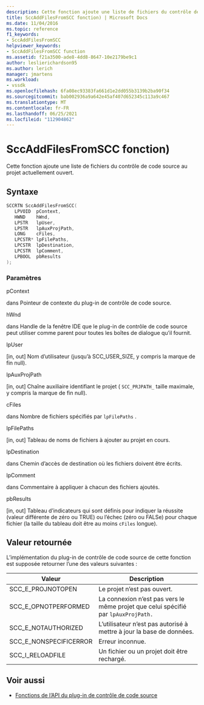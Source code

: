 ```yaml
---
description: Cette fonction ajoute une liste de fichiers du contrôle de code source au projet actuellement ouvert.
title: SccAddFilesFromSCC fonction) | Microsoft Docs
ms.date: 11/04/2016
ms.topic: reference
f1_keywords:
- SccAddFilesFromSCC
helpviewer_keywords:
- SccAddFilesFromSCC function
ms.assetid: f21a3500-ade8-4dd8-8647-10e2179be9c1
author: leslierichardson95
ms.author: lerich
manager: jmartens
ms.workload:
- vssdk
ms.openlocfilehash: 6fa08ec93383fa661d1e2dd055b3139b2ba90f34
ms.sourcegitcommit: bab002936a9a642e45af407d652345c113a9c467
ms.translationtype: MT
ms.contentlocale: fr-FR
ms.lasthandoff: 06/25/2021
ms.locfileid: "112904862"
---
```

# <a name="sccaddfilesfromscc-function"></a>SccAddFilesFromSCC fonction)
Cette fonction ajoute une liste de fichiers du contrôle de code source au projet actuellement ouvert.

## <a name="syntax"></a>Syntaxe

```cpp
SCCRTN SccAddFilesFromSCC(
   LPVOID  pContext,
   HWND    hWnd,
   LPSTR   lpUser,
   LPSTR   lpAuxProjPath,
   LONG    cFiles,
   LPCSTR* lpFilePaths,
   LPCSTR  lpDestination,
   LPCSTR  lpComment,
   LPBOOL  pbResults
);
```

### <a name="parameters"></a>Paramètres
 pContext

dans Pointeur de contexte du plug-in de contrôle de code source.

 hWnd

dans Handle de la fenêtre IDE que le plug-in de contrôle de code source peut utiliser comme parent pour toutes les boîtes de dialogue qu’il fournit.

 lpUser

[in, out] Nom d’utilisateur (jusqu’à SCC_USER_SIZE, y compris la marque de fin null).

 lpAuxProjPath

[in, out] Chaîne auxiliaire identifiant le projet ( `SCC_PRJPATH_` taille maximale, y compris la marque de fin null).

 cFiles

dans Nombre de fichiers spécifiés par `lpFilePaths` .

 lpFilePaths

[in, out] Tableau de noms de fichiers à ajouter au projet en cours.

 lpDestination

dans Chemin d’accès de destination où les fichiers doivent être écrits.

 lpComment

dans Commentaire à appliquer à chacun des fichiers ajoutés.

 pbResults

[in, out] Tableau d’indicateurs qui sont définis pour indiquer la réussite (valeur différente de zéro ou TRUE) ou l’échec (zéro ou FALSe) pour chaque fichier (la taille du tableau doit être au moins `cFiles` longue).

## <a name="return-value"></a>Valeur retournée
 L’implémentation du plug-in de contrôle de code source de cette fonction est supposée retourner l’une des valeurs suivantes :

|Valeur|Description|
|-----------|-----------------|
|SCC_E_PROJNOTOPEN|Le projet n’est pas ouvert.|
|SCC_E_OPNOTPERFORMED|La connexion n’est pas vers le même projet que celui spécifié par `lpAuxProjPath.`|
|SCC_E_NOTAUTHORIZED|L’utilisateur n’est pas autorisé à mettre à jour la base de données.|
|SCC_E_NONSPECIFICERROR|Erreur inconnue.|
|SCC_I_RELOADFILE|Un fichier ou un projet doit être rechargé.|

## <a name="see-also"></a>Voir aussi
- [Fonctions de l’API du plug-in de contrôle de code source](../extensibility/source-control-plug-in-api-functions.md)

